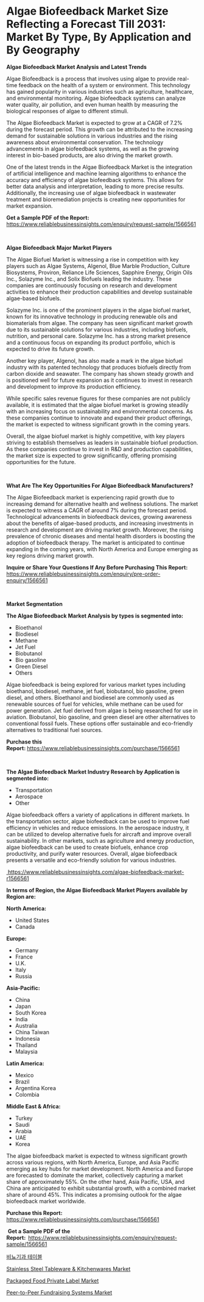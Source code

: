 <p><h1>Algae Biofeedback Market Size Reflecting a Forecast Till 2031: Market By Type, By Application and By Geography</h1></p><p><strong>Algae Biofeedback Market Analysis and Latest Trends</strong></p>
<p><p>Algae Biofeedback is a process that involves using algae to provide real-time feedback on the health of a system or environment. This technology has gained popularity in various industries such as agriculture, healthcare, and environmental monitoring. Algae biofeedback systems can analyze water quality, air pollution, and even human health by measuring the biological responses of algae to different stimuli.</p><p>The Algae Biofeedback Market is expected to grow at a CAGR of 7.2% during the forecast period. This growth can be attributed to the increasing demand for sustainable solutions in various industries and the rising awareness about environmental conservation. The technology advancements in algae biofeedback systems, as well as the growing interest in bio-based products, are also driving the market growth.</p><p>One of the latest trends in the Algae Biofeedback Market is the integration of artificial intelligence and machine learning algorithms to enhance the accuracy and efficiency of algae biofeedback systems. This allows for better data analysis and interpretation, leading to more precise results. Additionally, the increasing use of algae biofeedback in wastewater treatment and bioremediation projects is creating new opportunities for market expansion.</p></p>
<p><strong>Get a Sample PDF of the Report:&nbsp;</strong> <a href="https://www.reliablebusinessinsights.com/enquiry/request-sample/1566561">https://www.reliablebusinessinsights.com/enquiry/request-sample/1566561</a></p>
<p>&nbsp;</p>
<p><strong>Algae Biofeedback Major Market Players</strong></p>
<p><p>The Algae Biofuel Market is witnessing a rise in competition with key players such as Algae Systems, Algenol, Blue Marble Production, Culture Biosystems, Proviron, Reliance Life Sciences, Sapphire Energy, Origin Oils Inc., Solazyme Inc., and Solix Biofuels leading the industry. These companies are continuously focusing on research and development activities to enhance their production capabilities and develop sustainable algae-based biofuels.</p><p>Solazyme Inc. is one of the prominent players in the algae biofuel market, known for its innovative technology in producing renewable oils and biomaterials from algae. The company has seen significant market growth due to its sustainable solutions for various industries, including biofuels, nutrition, and personal care. Solazyme Inc. has a strong market presence and a continuous focus on expanding its product portfolio, which is expected to drive its future growth.</p><p>Another key player, Algenol, has also made a mark in the algae biofuel industry with its patented technology that produces biofuels directly from carbon dioxide and seawater. The company has shown steady growth and is positioned well for future expansion as it continues to invest in research and development to improve its production efficiency.</p><p>While specific sales revenue figures for these companies are not publicly available, it is estimated that the algae biofuel market is growing steadily with an increasing focus on sustainability and environmental concerns. As these companies continue to innovate and expand their product offerings, the market is expected to witness significant growth in the coming years.</p><p>Overall, the algae biofuel market is highly competitive, with key players striving to establish themselves as leaders in sustainable biofuel production. As these companies continue to invest in R&D and production capabilities, the market size is expected to grow significantly, offering promising opportunities for the future.</p></p>
<p>&nbsp;</p>
<p><strong>What Are The Key Opportunities For Algae Biofeedback Manufacturers?</strong></p>
<p><p>The Algae Biofeedback market is experiencing rapid growth due to increasing demand for alternative health and wellness solutions. The market is expected to witness a CAGR of around 7% during the forecast period. Technological advancements in biofeedback devices, growing awareness about the benefits of algae-based products, and increasing investments in research and development are driving market growth. Moreover, the rising prevalence of chronic diseases and mental health disorders is boosting the adoption of biofeedback therapy. The market is anticipated to continue expanding in the coming years, with North America and Europe emerging as key regions driving market growth.</p></p>
<p><strong>Inquire or Share Your Questions If Any Before Purchasing This Report:</strong> <a href="https://www.reliablebusinessinsights.com/enquiry/pre-order-enquiry/1566561">https://www.reliablebusinessinsights.com/enquiry/pre-order-enquiry/1566561</a></p>
<p>&nbsp;</p>
<p><strong>Market Segmentation</strong></p>
<p><strong>The Algae Biofeedback Market Analysis by types is segmented into:</strong></p>
<p><ul><li>Bioethanol</li><li>Biodiesel</li><li>Methane</li><li>Jet Fuel</li><li>Biobutanol</li><li>Bio gasoline</li><li>Green Diesel</li><li>Others</li></ul></p>
<p><p>Algae biofeedback is being explored for various market types including bioethanol, biodiesel, methane, jet fuel, biobutanol, bio gasoline, green diesel, and others. Bioethanol and biodiesel are commonly used as renewable sources of fuel for vehicles, while methane can be used for power generation. Jet fuel derived from algae is being researched for use in aviation. Biobutanol, bio gasoline, and green diesel are other alternatives to conventional fossil fuels. These options offer sustainable and eco-friendly alternatives to traditional fuel sources.</p></p>
<p><strong>Purchase this Report:&nbsp;</strong><a href="https://www.reliablebusinessinsights.com/purchase/1566561">https://www.reliablebusinessinsights.com/purchase/1566561</a></p>
<p>&nbsp;</p>
<p><strong>The Algae Biofeedback Market Industry Research by Application is segmented into:</strong></p>
<p><ul><li>Transportation</li><li>Aerospace</li><li>Other</li></ul></p>
<p><p>Algae biofeedback offers a variety of applications in different markets. In the transportation sector, algae biofeedback can be used to improve fuel efficiency in vehicles and reduce emissions. In the aerospace industry, it can be utilized to develop alternative fuels for aircraft and improve overall sustainability. In other markets, such as agriculture and energy production, algae biofeedback can be used to create biofuels, enhance crop productivity, and purify water resources. Overall, algae biofeedback presents a versatile and eco-friendly solution for various industries.</p></p>
<p><a href="https://www.reliablebusinessinsights.com/algae-biofeedback-market-r1566561">&nbsp;https://www.reliablebusinessinsights.com/algae-biofeedback-market-r1566561</a></p>
<p><strong>In terms of Region, the Algae Biofeedback Market Players available by Region are:</strong></p>
<p>
    <p> <strong> North America: </strong>
        <ul>
            <li>United States</li>
            <li>Canada</li>
        </ul>
        </p> 
    <p> <strong> Europe: </strong>
        <ul>
            <li>Germany</li>
            <li>France</li>
            <li>U.K.</li>
            <li>Italy</li>
            <li>Russia</li>
        </ul>
        </p> 
    <p> <strong> Asia-Pacific: </strong>
        <ul>
            <li>China</li>
            <li>Japan</li>
            <li>South Korea</li>
            <li>India</li>
            <li>Australia</li>
            <li>China Taiwan</li>
            <li>Indonesia</li>
            <li>Thailand</li>
            <li>Malaysia</li>
        </ul>
        </p> 
    <p> <strong> Latin America: </strong>
        <ul>
            <li>Mexico</li>
            <li>Brazil</li>
            <li>Argentina Korea</li>
            <li>Colombia</li>
        </ul>
        </p> 
    <p> <strong> Middle East & Africa: </strong>
        <ul>
            <li>Turkey</li>
            <li>Saudi</li>
            <li>Arabia</li>
            <li>UAE</li>
            <li>Korea</li>
        </ul>
    </p>
    </p>
<p><p>The algae biofeedback market is expected to witness significant growth across various regions, with North America, Europe, and Asia Pacific emerging as key hubs for market development. North America and Europe are forecasted to dominate the market, collectively capturing a market share of approximately 55%. On the other hand, Asia Pacific, USA, and China are anticipated to exhibit substantial growth, with a combined market share of around 45%. This indicates a promising outlook for the algae biofeedback market worldwide.</p></p>
<p><strong>Purchase this Report: </strong><a href="https://www.reliablebusinessinsights.com/purchase/1566561">https://www.reliablebusinessinsights.com/purchase/1566561</a></p>
<p>&nbsp;<strong>Get a Sample PDF of the Report:&nbsp;&nbsp;</strong><a href="https://www.reliablebusinessinsights.com/enquiry/request-sample/1566561">https://www.reliablebusinessinsights.com/enquiry/request-sample/1566561</a></p>
<p><strong></strong></p>
<p><p><a href="https://github.com/nicholasellison0076890/Market-Research-Report-List-1/blob/main/1205021126233.md">비뇨기과 테이블</a></p><p><a href="https://github.com/ejuynpri79/Market-Research-Report-List-1/blob/main/stainless-steel-tableware-kitchenwares-market.md">Stainless Steel Tableware & Kitchenwares Market</a></p><p><a href="https://medium.com/@sloanlkins7856/packaged-food-private-label-market-size-share-analysis-growth-trends-forecasts-2024-2031-1664a01ecca2">Packaged Food Private Label Market</a></p><p><a href="https://medium.com/@fredyconn_73380/peer-to-peer-fundraising-systems-market-global-market-share-and-ranking-overall-sales-and-demand-f8de4682b70a">Peer-to-Peer Fundraising Systems Market</a></p></p>